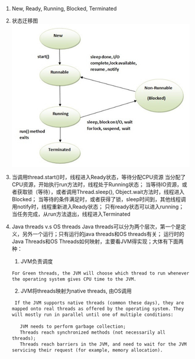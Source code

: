 1. New, Ready, Running, Blocked, Terminated
2. 状态迁移图
  ![lifecyle](./threadstates.jpg?raw=true "Lifecyle")
3. 当调用thread.start()时，线程进入Ready状态，等待分配CPU资源
   当分配了CPU资源，开始执行run方法时，线程处于Running状态；
   当等待IO资源，或者获取锁（等待），或者调用Thread.sleep(), Object.wait方法时，线程进入Blocked；
   当等待的条件满足时，或者获得了锁，sleep时间到，其他线程调用notify时，线程重新进入Ready状态；
   只有ready状态可以进入running；
   当任务完成，从run方法退出，线程进入Terminated

4. Java threads v.s OS threads
   Java threads可以分为两个层次，第一个是定义，另外一个运行；只有运行的java threads和OS threads有关；
   运行时的Java Threads和OS Threads如何映射，主要看JVM得实现；大体有下面两种：
   1. JVM负责调度
   ```
   For Green threads, the JVM will choose which thread to run whenever the operating system gives CPU time to the JVM.
   ```
   2. JVM将threads映射为native threads, 由OS调用
   ```
    If the JVM supports native threads (common these days), they are mapped onto real threads as offered by the operating system. They will mostly run in parallel until one of multiple conditions:

      JVM needs to perform garbage collection;
      Threads reach synchronized methods (not necessarily all threads);
      Threads reach barriers in the JVM, and need to wait for the JVM servicing their request (for example, memory allocation).
   ```
   